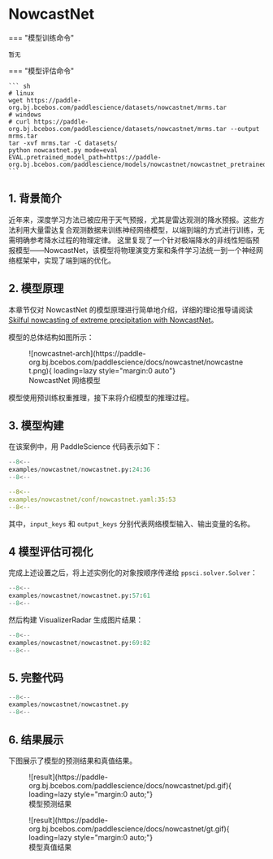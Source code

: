 # NowcastNet

=== "模型训练命令"

    暂无

=== "模型评估命令"

    ``` sh
    # linux
    wget https://paddle-org.bj.bcebos.com/paddlescience/datasets/nowcastnet/mrms.tar
    # windows
    # curl https://paddle-org.bj.bcebos.com/paddlescience/datasets/nowcastnet/mrms.tar --output mrms.tar
    tar -xvf mrms.tar -C datasets/
    python nowcastnet.py mode=eval EVAL.pretrained_model_path=https://paddle-org.bj.bcebos.com/paddlescience/models/nowcastnet/nowcastnet_pretrained.pdparams
    ```

## 1. 背景简介

近年来，深度学习方法已被应用于天气预报，尤其是雷达观测的降水预报。这些方法利用大量雷达复合观测数据来训练神经网络模型，以端到端的方式进行训练，无需明确参考降水过程的物理定律。
这里复现了一个针对极端降水的非线性短临预报模型——NowcastNet，该模型将物理演变方案和条件学习法统一到一个神经网络框架中，实现了端到端的优化。

## 2. 模型原理

本章节仅对 NowcastNet 的模型原理进行简单地介绍，详细的理论推导请阅读 [Skilful nowcasting of extreme precipitation with NowcastNet](https://www.nature.com/articles/s41586-023-06184-4#Abs1)。

模型的总体结构如图所示：

<figure markdown>
  ![nowcastnet-arch](https://paddle-org.bj.bcebos.com/paddlescience/docs/nowcastnet/nowcastnet.png){ loading=lazy style="margin:0 auto"}
  <figcaption>NowcastNet 网络模型</figcaption>
</figure>

模型使用预训练权重推理，接下来将介绍模型的推理过程。

## 3. 模型构建

在该案例中，用 PaddleScience 代码表示如下：

``` py linenums="24" title="examples/nowcastnet/nowcastnet.py"
--8<--
examples/nowcastnet/nowcastnet.py:24:36
--8<--
```

``` yaml linenums="35" title="examples/nowcastnet/conf/nowcastnet.yaml"
--8<--
examples/nowcastnet/conf/nowcastnet.yaml:35:53
--8<--
```

其中，`input_keys` 和 `output_keys` 分别代表网络模型输入、输出变量的名称。

## 4 模型评估可视化

完成上述设置之后，将上述实例化的对象按顺序传递给 `ppsci.solver.Solver`：

``` py linenums="57" title="examples/nowcastnet/nowcastnet.py"
--8<--
examples/nowcastnet/nowcastnet.py:57:61
--8<--
```

然后构建 VisualizerRadar 生成图片结果：

``` py linenums="69" title="examples/nowcastnet/nowcastnet.py"
--8<--
examples/nowcastnet/nowcastnet.py:69:82
--8<--
```

## 5. 完整代码

``` py linenums="1" title="examples/nowcastnet/nowcastnet.py"
--8<--
examples/nowcastnet/nowcastnet.py
--8<--
```

## 6. 结果展示

下图展示了模型的预测结果和真值结果。

<figure markdown>
  ![result](https://paddle-org.bj.bcebos.com/paddlescience/docs/nowcastnet/pd.gif){ loading=lazy style="margin:0 auto;"}
  <figcaption>模型预测结果</figcaption>
</figure>

<figure markdown>
  ![result](https://paddle-org.bj.bcebos.com/paddlescience/docs/nowcastnet/gt.gif){ loading=lazy style="margin:0 auto;"}
  <figcaption>模型真值结果</figcaption>
</figure>
